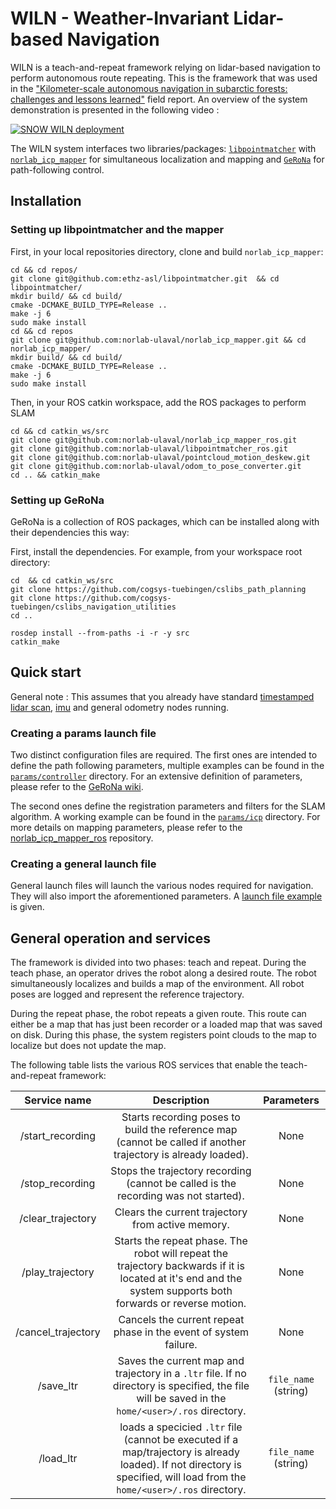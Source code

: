 # WILN - Weather-Invariant Lidar-based Navigation
WILN is a teach-and-repeat framework relying on lidar-based navigation to perform autonomous route repeating. This is the framework that was used in the ["Kilometer-scale autonomous navigation in subarctic forests: challenges and lessons learned"](https://norlab.ulaval.ca/publications/field-report-ltr/) field report. An overview of the system demonstration is presented in the following video : 

[![SNOW WILN deployment](https://img.youtube.com/vi/W8TdAoeNv4U/0.jpg)](https://www.youtube.com/watch?v=W8TdAoeNv4U)


The WILN system interfaces two libraries/packages: [`libpointmatcher`](https://github.com/norlab-ulaval/libpointmatcher) with [`norlab_icp_mapper`](https://github.com/norlab-ulaval/norlab_icp_mapper) for simultaneous localization and mapping and [`GeRoNa`](https://github.com/cogsys-tuebingen/gerona) for path-following control.

Installation
------------

### Setting up libpointmatcher and the mapper

First, in your local repositories directory, clone and build `norlab_icp_mapper`:

    cd && cd repos/
    git clone git@github.com:ethz-asl/libpointmatcher.git  && cd libpointmatcher/
    mkdir build/ && cd build/
    cmake -DCMAKE_BUILD_TYPE=Release ..
    make -j 6
    sudo make install
    cd && cd repos
    git clone git@github.com:norlab-ulaval/norlab_icp_mapper.git && cd norlab_icp_mapper/
    mkdir build/ && cd build/
    cmake -DCMAKE_BUILD_TYPE=Release ..
    make -j 6
    sudo make install
    

Then, in your ROS catkin workspace, add the ROS packages to perform SLAM

    cd && cd catkin_ws/src
    git clone git@github.com:norlab-ulaval/norlab_icp_mapper_ros.git
    git clone git@github.com:norlab-ulaval/libpointmatcher_ros.git
    git clone git@github.com:norlab-ulaval/pointcloud_motion_deskew.git
    git clone git@github.com:norlab-ulaval/odom_to_pose_converter.git
    cd .. && catkin_make

### Setting up GeRoNa

GeRoNa is a collection of ROS packages, which can be installed along with their dependencies this way:

First, install the dependencies. For example, from your workspace root directory:

    cd  && cd catkin_ws/src
    git clone https://github.com/cogsys-tuebingen/cslibs_path_planning
    git clone https://github.com/cogsys-tuebingen/cslibs_navigation_utilities
    cd ..

    rosdep install --from-paths -i -r -y src
    catkin_make

Quick start
------------

General note : This assumes that you already have standard [timestamped lidar scan](https://github.com/norlab-ulaval/ros_rslidar), [imu](https://github.com/ethz-asl/ethzasl_xsens_driver) and general odometry nodes running. 

### Creating a params launch file

Two distinct configuration files are required. The first ones are intended to define the path following parameters, multiple examples can be found in the [`params/controller`](https://github.com/norlab-ulaval/WILN/tree/master/params/controller) directory. For an extensive definition of parameters, please refer to the [GeRoNa wiki](https://github.com/cogsys-tuebingen/gerona/wiki/path-follower-parameters). 

The second ones define the registration parameters and filters for the SLAM algorithm. A working example can be found in the [`params/icp`]() directory. For more details on mapping parameters, please refer to the [norlab_icp_mapper_ros](https://github.com/norlab-ulaval/norlab_icp_mapper_ros) repository.

### Creating a general launch file

General launch files will launch the various nodes required for navigation. They will also import the aforementioned parameters. A [launch file example](https://github.com/norlab-ulaval/WILN/blob/master/launch/warthog.launch) is given.


General operation and services
------------

The framework is divided into two phases: teach and repeat. During the teach phase, an operator drives the robot along a desired route. The robot simultaneously localizes and builds a map of the environment. All robot poses are logged and represent the reference trajectory. 

During the repeat phase, the robot repeats a given route. This route can either be a map that has just been recorder or a loaded map that was saved on disk. During this phase, the system registers point clouds to the map to localize but does not update the map.

The following table lists the various ROS services that enable the teach-and-repeat framework:

|             Service name             |                                                    Description                                                    |          Parameters         |
|:----------------------------:|:-----------------------------------------------------------------------------------------------------------:|:--------------------------------:|
| /start_recording | Starts recording poses to build the reference map (cannot be called if another trajectory is already loaded). | None |
| /stop_recording | Stops the trajectory recording (cannot be called is the recording was not started). | None |
| /clear_trajectory | Clears the current trajectory from active memory. | None |
| /play_trajectory | Starts the repeat phase. The robot will repeat the trajectory backwards if it is located at it's end and the system supports both forwards or reverse motion. | None |
| /cancel_trajectory | Cancels the current repeat phase in the event of system failure. | None |
| /save_ltr | Saves the current map and trajectory in a `.ltr` file. If no directory is specified, the file will be saved in the `home/<user>/.ros` directory. | `file_name` (string) |
| /load_ltr | loads a specicied `.ltr` file (cannot be executed if a map/trajectory is already loaded). If not directory is specified, will load from the `home/<user>/.ros` directory. |  `file_name` (string) |
